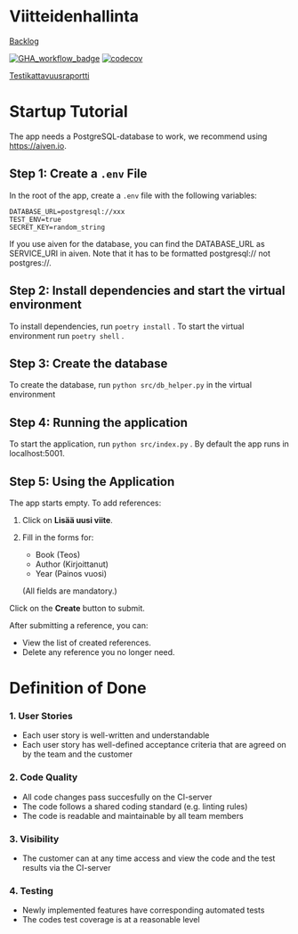 # Viitteidenhallinta <br>
[Backlog](https://docs.google.com/spreadsheets/d/1ynXuHdp9rR2oDtbcrOBZir3f2yQD1G3NdnaW-2tr-l4/edit?gid=1#gid=1)

[![GHA_workflow_badge](https://github.com/Hillomunkit/Viitteidenhallinta/workflows/CI/badge.svg)](https://github.com/Hillomunkit/Viitteidenhallinta/actions)
[![codecov](https://codecov.io/github/Hillomunkit/Viitteidenhallinta/graph/badge.svg?token=KGOW38AQWE)](https://codecov.io/github/Hillomunkit/Viitteidenhallinta)

[Testikattavuusraportti](https://drive.google.com/file/d/1mEzOYKXCvCLl9-yTmF254uXwnXeWGIkW/view?usp=drive_link)


# Startup Tutorial

The app needs a PostgreSQL-database to work, we recommend using https://aiven.io.

## Step 1: Create a `.env` File

In the root of the app, create a `.env` file with the following variables:
```
DATABASE_URL=postgresql://xxx
TEST_ENV=true
SECRET_KEY=random_string
```
If you use aiven for the database, you can find the DATABASE_URL as SERVICE_URI in aiven. Note that it has to be formatted postgresql:// not postgres://.

## Step 2: Install dependencies and start the virtual environment
To install dependencies, run
```poetry install``` .
To start the virtual environment run
```poetry shell``` .

## Step 3: Create the database
To create the database, run ```python src/db_helper.py``` in the virtual environment

## Step 4: Running the application
To start the application, run ```python src/index.py``` . By default the app runs in localhost:5001.

## Step 5: Using the Application

The app starts empty. To add references:

  1. Click on **Lisää uusi viite**.
  2. Fill in the forms for:
       * Book (Teos)
       * Author (Kirjoittanut)
       * Year (Painos vuosi)
        
        (All fields are mandatory.)

  Click on the **Create** button to submit.

After submitting a reference, you can:
  * View the list of created references.
  * Delete any reference you no longer need.

# Definition of Done
### 1. User Stories
* Each user story is well-written and understandable
* Each user story has well-defined acceptance criteria that are agreed on by the team and the customer
  
### 2. Code Quality
* All code changes pass succesfully on the CI-server
* The code follows a shared coding standard (e.g. linting rules)
* The code is readable and maintainable by all team members

### 3. Visibility
* The customer can at any time access and view the code and the test results via the CI-server

### 4. Testing
* Newly implemented features have corresponding automated tests
* The codes test coverage is at a reasonable level

